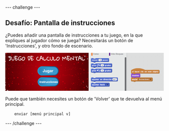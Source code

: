 --- challenge ---
## Desafío: Pantalla de instrucciones
¿Puedes añadir una pantalla de instrucciones a tu juego, en la que expliques al jugador cómo se juega? Necesitarás un botón de 'Instrucciones', y otro fondo de escenario.

![screenshot](images/brain-instructions.png)

Puede que también necesites un botón de 'Volver' que te devuelva al menú principal.

```blocks
	enviar [menú principal v]
```

--- /challenge ---